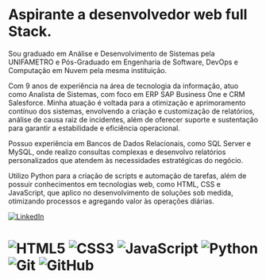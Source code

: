 # Aspirante a desenvolvedor web full Stack.

Sou graduado em Análise e Desenvolvimento de Sistemas pela UNIFAMETRO e Pós-Graduado em Engenharia de Software, DevOps e Computação em Nuvem pela mesma instituição.

Com 9 anos de experiência na área de tecnologia da informação, atuo como Analista de Sistemas, com foco em ERP SAP Business One e CRM Salesforce. Minha atuação é voltada para a otimização e aprimoramento contínuo dos sistemas, envolvendo a criação e customização de relatórios, análise de causa raiz de incidentes, além de oferecer suporte e sustentação para garantir a estabilidade e eficiência operacional.

Possuo experiência em Bancos de Dados Relacionais, como SQL Server e MySQL, onde realizo consultas complexas e desenvolvo relatórios personalizados que atendem às necessidades estratégicas do negócio.

Utilizo Python para a criação de scripts e automação de tarefas, além de possuir conhecimentos em tecnologias web, como HTML, CSS e JavaScript, que aplico no desenvolvimento de soluções sob medida, otimizando processos e agregando valor às operações diárias.

[![LinkedIn](https://img.shields.io/badge/LinkedIn-%230077B5.svg?logo=linkedin&logoColor=white)](https://www.linkedin.com/in/italosilv/)
# ![HTML5](https://img.shields.io/badge/html5-%23E34F26.svg?style=for-the-badge&logo=html5&logoColor=white) ![CSS3](https://img.shields.io/badge/css3-%231572B6.svg?style=for-the-badge&logo=css3&logoColor=white) ![JavaScript](https://img.shields.io/badge/javascript-%23323330.svg?style=for-the-badge&logo=javascript&logoColor=%23F7DF1E) ![Python](https://img.shields.io/badge/python-3670A0?style=for-the-badge&logo=python&logoColor=ffdd54) ![Git](https://img.shields.io/badge/git-%23F05033.svg?style=for-the-badge&logo=git&logoColor=white) ![GitHub](https://img.shields.io/badge/github-%23121011.svg?style=for-the-badge&logo=github&logoColor=white)
